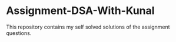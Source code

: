 # Assignment-DSA-With-Kunal
This repository contains my self solved solutions of the assignment questions.
